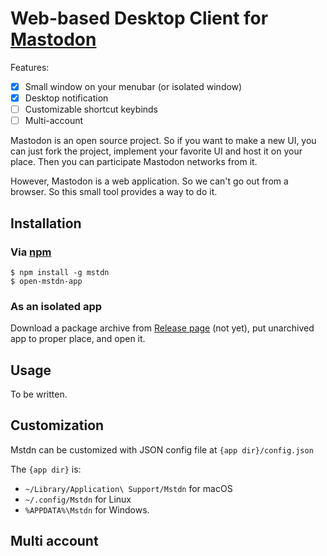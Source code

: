 Web-based Desktop Client for [Mastodon][]
=========================================

Features:

- [x] Small window on your menubar (or isolated window)
- [x] Desktop notification
- [ ] Customizable shortcut keybinds
- [ ] Multi-account

Mastodon is an open source project. So if you want to make a new UI, you can just fork the project,
implement your favorite UI and host it on your place. Then you can participate Mastodon networks from it.

However, Mastodon is a web application. So we can't go out from a browser. So this small tool
provides a way to do it.

## Installation

### Via [npm][]

```
$ npm install -g mstdn
$ open-mstdn-app
```

### As an isolated app

Download a package archive from [Release page][] (not yet), put unarchived app to proper place, and open it.

## Usage

To be written.

## Customization

Mstdn can be customized with JSON config file at `{app dir}/config.json`

The `{app dir}` is:

- `~/Library/Application\ Support/Mstdn` for macOS
- `~/.config/Mstdn` for Linux
- `%APPDATA%\Mstdn` for Windows.

## Multi account

[Mastodon]: https://github.com/tootsuite/mastodon
[npm]: https://www.npmjs.com/package/mstdn
[Release page]: https://github.com/rhysd/Mstdn
